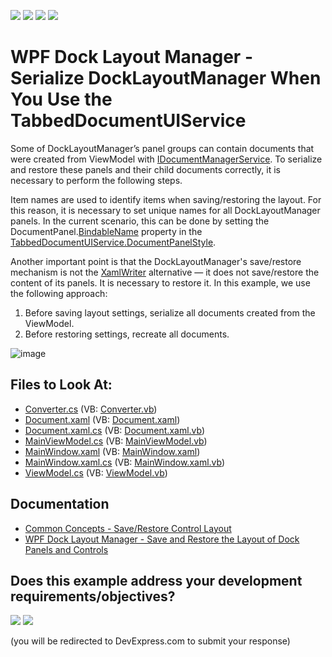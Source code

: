<!-- default badges list -->
![](https://img.shields.io/endpoint?url=https://codecentral.devexpress.com/api/v1/VersionRange/128643881/24.2.1%2B)
[![](https://img.shields.io/badge/Open_in_DevExpress_Support_Center-FF7200?style=flat-square&logo=DevExpress&logoColor=white)](https://supportcenter.devexpress.com/ticket/details/T155653)
[![](https://img.shields.io/badge/📖_How_to_use_DevExpress_Examples-e9f6fc?style=flat-square)](https://docs.devexpress.com/GeneralInformation/403183)
[![](https://img.shields.io/badge/💬_Leave_Feedback-feecdd?style=flat-square)](#does-this-example-address-your-development-requirementsobjectives)
<!-- default badges end -->

# WPF Dock Layout Manager - Serialize DockLayoutManager When You Use the TabbedDocumentUIService


Some of DockLayoutManager’s panel groups can contain documents that were created from ViewModel with [IDocumentManagerService](https://docs.devexpress.com/WPF/18171/mvvm-framework/services/predefined-set/document-services). To serialize and restore these panels and their child documents correctly, it is necessary to perform the following steps.


Item names are used to identify items when saving/restoring the layout. For this reason, it is necessary to set unique names for all DockLayoutManager panels. In the current scenario, this can be done by setting the DocumentPanel.[BindableName](https://docs.devexpress.com/WPF/DevExpress.Xpf.Docking.BaseLayoutItem.BindableName) property in the [TabbedDocumentUIService.DocumentPanelStyle](https://docs.devexpress.com/WPF/DevExpress.Xpf.Docking.TabbedDocumentUIService.DocumentPanelStyle).

Another important point is that the DockLayoutManager's save/restore mechanism is not the [XamlWriter](https://docs.microsoft.com/en-us/dotnet/api/system.windows.markup.xamlwriter?redirectedfrom=MSDN&view=windowsdesktop-6.0) alternative — it does not save/restore the content of its panels. It is necessary to restore it. In this example, we use the following approach:

1. Before saving layout settings, serialize all documents created from the ViewModel.
2. Before restoring settings, recreate all documents.</p>

![image](https://user-images.githubusercontent.com/12169834/174028784-aea53a4e-ea99-4b2b-ac61-8377479ca7af.png)


<!-- default file list -->
## Files to Look At:

* [Converter.cs](./CS/Converter.cs) (VB: [Converter.vb](./VB/Converter.vb))
* [Document.xaml](./CS/Document.xaml) (VB: [Document.xaml](./VB/Document.xaml))
* [Document.xaml.cs](./CS/Document.xaml.cs) (VB: [Document.xaml.vb](./VB/Document.xaml.vb))
* [MainViewModel.cs](./CS/MainViewModel.cs) (VB: [MainViewModel.vb](./VB/MainViewModel.vb))
* [MainWindow.xaml](./CS/MainWindow.xaml) (VB: [MainWindow.xaml](./VB/MainWindow.xaml))
* [MainWindow.xaml.cs](./CS/MainWindow.xaml.cs) (VB: [MainWindow.xaml.vb](./VB/MainWindow.xaml.vb))
* [ViewModel.cs](./CS/ViewModel.cs) (VB: [ViewModel.vb](./VB/ViewModel.vb))
<!-- default file list end -->

## Documentation

- [Common Concepts - Save/Restore Control Layout](https://docs.devexpress.com/WPF/7391/common-concepts/save-and-restore-layouts)
- [WPF Dock Layout Manager - Save and Restore the Layout of Dock Panels and Controls](https://docs.devexpress.com/WPF/7059/controls-and-libraries/layout-management/dock-windows/miscellaneous/saving-and-restoring-the-layout-of-dock-panels-and-controls)
<!-- feedback -->
## Does this example address your development requirements/objectives?

[<img src="https://www.devexpress.com/support/examples/i/yes-button.svg"/>](https://www.devexpress.com/support/examples/survey.xml?utm_source=github&utm_campaign=wpf-docklayoutmanager-serialize-docklayoutmanager-when-tabbeddocumentuiservice-is-used&~~~was_helpful=yes) [<img src="https://www.devexpress.com/support/examples/i/no-button.svg"/>](https://www.devexpress.com/support/examples/survey.xml?utm_source=github&utm_campaign=wpf-docklayoutmanager-serialize-docklayoutmanager-when-tabbeddocumentuiservice-is-used&~~~was_helpful=no)

(you will be redirected to DevExpress.com to submit your response)
<!-- feedback end -->
